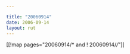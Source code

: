 ```yaml
---

title: "20060914"
date: 2006-09-14
layout: rut
---
```


[[!map pages="20060914/* and ! 20060914/*/*"]]
